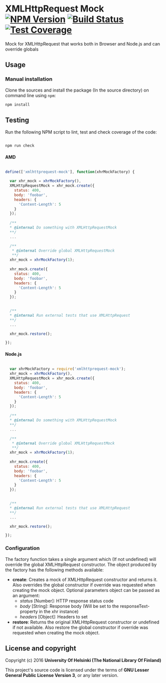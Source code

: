 # XMLHttpRequest Mock [![NPM Version](https://img.shields.io/npm/v/@natlibfi/xmlhttprequest-mock.svg)](https://npmjs.org/package/@natlibfi/xmlhttprequest-mock) [![Build Status](https://travis-ci.org/NatLibFi/xmlhttprequest-mock.svg)](https://travis-ci.org/NatLibFi/xmlhttprequest-mock) [![Test Coverage](https://codeclimate.com/github/NatLibFi/xmlhttprequest-mock/badges/coverage.svg)](https://codeclimate.com/github/NatLibFi/xmlhttprequest-mock/coverage)

Mock for XMLHttpRequest that works both in Browser and Node.js and can override globals

## Usage

### Manual installation

Clone the sources and install the package (In the source directory) on command line using `npm`:

```sh
npm install
```

## Testing

Run the following NPM script to lint, test and check coverage of the code:

```javascript

npm run check

```

#### AMD

```javascript

define(['xmlhttprequest-mock'], function(xhrMockFactory) {

  var xhr_mock = xhrMockFactory(),
  XMLHttpRequestMock = xhr_mock.create({
    status: 400,
    body: 'foobar',
    headers: {
      'Content-Length': 5
    }
  });
  
  /**
  * @internal Do something with XMLHttpRequestMock
  **/
  ...

  /**
   * @internal Override global XMLHttpRequestMock
   **/
  xhr_mock = xhrMockFactory(1);
  
  xhr_mock.create({
    status: 400,
    body: 'foobar',
    headers: {
      'Content-Length': 5
    }
  });

  
  /**
  * @internal Run external tests that use XMLHttpRequest
  **/
  ...

  xhr_mock.restore();

});

```

#### Node.js

```javascript

  var xhrMockFactory = require('xmlhttprequest-mock');
  xhr_mock = xhrMockFactory(),
  XMLHttpRequestMock = xhr_mock.create({
    status: 400,
    body: 'foobar',
    headers: {
      'Content-Length': 5
    }
  });
  
  /**
  * @internal Do something with XMLHttpRequestMock
  **/
  ...

  /**
   * @internal Override global XMLHttpRequestMock
   **/
  xhr_mock = xhrMockFactory(1);
  
  xhr_mock.create({
    status: 400,
    body: 'foobar',
    headers: {
      'Content-Length': 5
    }
  });

  
  /**
  * @internal Run external tests that use XMLHttpRequest
  **/
  ...

  xhr_mock.restore();

});

```

### Configuration

The factory function takes a single argument which (If not undefined) will override the global XMLHttpRequest constructor. The object produced by the factory has the following methods available:

- **create**: Creates a mock of XMLHttpRequest constructor and returns it. Also overrides the global constructor if override was requested when creating the mock object. Optional parameters object can be passed as an argument:
  - *status* [Number]: HTTP response status code
  - *body* [String]: Response body (Will be set to the responseText-property in the xhr instance)
  - *headers* [Object]: Headers to set
- **restore**: Returns the original XMLHttpRequest constructor or undefined if not available. Also restore the global constructor if override was requested when creating the mock object.

## License and copyright

Copyright (c) 2016 **University Of Helsinki (The National Library Of Finland)**

This project's source code is licensed under the terms of **GNU Lesser General Public License Version 3**, or any later version.
